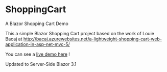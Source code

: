 # ShoppingCart

A Blazor Shopping Cart Demo

This a simple Blazor Shopping Cart project based on the work of Louie Bacaj at http://bacaj.azurewebsites.net/a-lightweight-shopping-cart-web-application-in-asp-net-mvc-5/

You can see a [live demo here](https://blazordemos.exceldev.com) !

Updated to Server-Side Blazor 3.1
